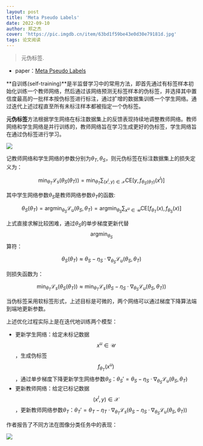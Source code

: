```yaml
---
layout: post
title: 'Meta Pseudo Labels'
date: 2022-09-10
author: 郑之杰
cover: 'https://pic.imgdb.cn/item/63bd1f59be43e0d30e79181d.jpg'
tags: 论文阅读
---
```


> 元伪标签.

- paper：[Meta Pseudo Labels](https://arxiv.org/abs/2003.10580)

**自训练(self-training)**是半监督学习中的常用方法，即首先通过有标签样本初始化训练一个教师网络，然后通过该网络预测无标签样本的伪标签，并选择其中置信度最高的一批样本按伪标签进行标注，通过扩增的数据集训练一个学生网络。通过迭代上述过程直至所有未标注样本都被指定一个伪标签。

**元伪标签**方法根据学生网络在标注数据集上的反馈表现持续地调整教师网络。教师网络和学生网络是并行训练的，教师网络旨在学习生成更好的伪标签，学生网络旨在通过伪标签进行学习。

![](https://pic.imgdb.cn/item/63bd20dabe43e0d30e7c3bf4.jpg)

记教师网络和学生网络的参数分别为$\theta_T,\theta_S$，则元伪标签在标注数据集上的损失定义为：

$$ \mathop{\min}_{\theta_T} \mathcal{L}_s(\theta_S(\theta_T)) = \mathop{\min}_{\theta_T} \sum_{(x^l,y) \in \mathcal{X}} \text{CE}[y,f_{\theta_S(\theta_T)}(x^l)] $$

其中学生网络参数$\theta_S$是教师网络参数$\theta_T$的函数:

$$ \theta_S(\theta_T) = \mathop{\arg \min}_{\theta_S} \mathcal{L}_u(\theta_S,\theta_T) = \mathop{\arg \min}_{\theta_S} \sum_{x^u \in \mathcal{U}} \text{CE}[f_{\theta_T}(x),f_{\theta_S}(x)]  $$

上式直接求解比较困难，通过$\theta_S$的单步梯度更新代替$$\mathop{\arg \min}_{\theta_S}$$算符：

$$  \theta_S(\theta_T) \approx  \theta_S - \eta_S \cdot \nabla_{\theta_S} \mathcal{L}_u(\theta_S,\theta_T) $$

则损失函数为：

$$ \mathop{\min}_{\theta_T} \mathcal{L}_s(\theta_S(\theta_T)) \approx \mathop{\min}_{\theta_T} \mathcal{L}_s(\theta_S - \eta_S \cdot \nabla_{\theta_S} \mathcal{L}_u(\theta_S,\theta_T)) $$

当伪标签采用软标签形式，上述目标是可微的，两个网络可以通过梯度下降算法端到端地更新参数。

上述优化过程实际上是在迭代地训练两个模型：
- 更新学生网络：给定未标记数据$$x^u \in \mathcal{U}$$，生成伪标签$$f_{\theta_T}(x^u)$$，通过单步梯度下降更新学生网络参数$\theta_S$：$\theta_S' = \theta_S - \eta_S \cdot \nabla_{\theta_S} \mathcal{L}_u(\theta_S,\theta_T)$
- 更新教师网络：给定已标记数据$$(x^l,y) \in \mathcal{X}$$，更新教师网络参数$\theta_T$：$\theta_T' = \theta_T - \eta_T \cdot \nabla_{\theta_T} \mathcal{L}_s(\theta_S - \eta_S \cdot \nabla_{\theta_S} \mathcal{L}_u(\theta_S,\theta_T))$

作者报告了不同方法在图像分类任务中的表现：

![](https://pic.imgdb.cn/item/63bd421fbe43e0d30ec29153.jpg)